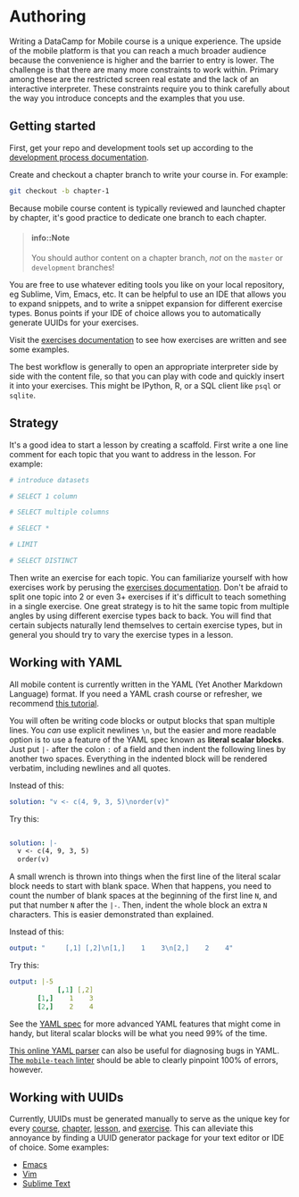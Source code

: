 # Authoring

Writing a DataCamp for Mobile course is a unique experience. The upside of the
mobile platform is that you can reach a much broader audience because the
convenience is higher and the barrier to entry is lower. The challenge is that
there are many more constraints to work within. Primary among these are the
restricted screen real estate and the lack of an interactive interpreter. These
constraints require you to think carefully about the way you introduce concepts
and the examples that you use.

## Getting started

First, get your repo and development tools set up according to the [development
process documentation](/mobile/development.md).

Create and checkout a chapter branch to write your course in. For example:

```sh
git checkout -b chapter-1
```

Because mobile course content is typically reviewed and launched chapter by
chapter, it's good practice to dedicate one branch to each chapter.

> #### info::Note
> You should author content on a chapter branch, *not* on the `master` or
> `development` branches!

You are free to use whatever editing tools you like on your local repository, eg
Sublime, Vim, Emacs, etc. It can be helpful to use an IDE that allows you to
expand snippets, and to write a snippet expansion for different exercise
types. Bonus points if your IDE of choice allows you to automatically generate
UUIDs for your exercises.

Visit the [exercises documentation](/mobile/exercises/README.md) to see how
exercises are written and see some examples.

The best workflow is generally to open an appropriate interpreter side by side
with the content file, so that you can play with code and quickly insert it into
your exercises. This might be IPython, R, or a SQL client like `psql` or
`sqlite`.

## Strategy

It's a good idea to start a lesson by creating a scaffold. First write a one
line comment for each topic that you want to address in the lesson. For example:

```yaml
# introduce datasets

# SELECT 1 column

# SELECT multiple columns

# SELECT *

# LIMIT

# SELECT DISTINCT
```

Then write an exercise for each topic. You can familiarize yourself with how
exercises work by perusing the [exercises
documentation](/mobile/exercises/README.md). Don't be afraid to split one topic
into 2 or even 3+ exercises if it's difficult to teach something in a single
exercise. One great strategy is to hit the same topic from multiple angles by
using different exercise types back to back. You will find that certain subjects
naturally lend themselves to certain exercise types, but in general you should
try to vary the exercise types in a lesson.

## Working with YAML

All mobile content is currently written in the YAML (Yet Another Markdown
Language) format. If you need a YAML crash course or refresher, we recommend
[this tutorial](https://gettaurus.org/docs/YAMLTutorial/).

You will often be writing code blocks or output blocks that span multiple
lines. You *can* use explicit newlines `\n`, but the easier and more readable
option is to use a feature of the YAML spec known as **literal scalar
blocks**. Just put `|-` after the colon `:` of a field and then indent the
following lines by another two spaces. Everything in the indented block will be
rendered verbatim, including newlines and all quotes.

Instead of this:

```yaml
solution: "v <- c(4, 9, 3, 5)\norder(v)"
```

Try this:

```yaml

solution: |-
  v <- c(4, 9, 3, 5)
  order(v)
```

A small wrench is thrown into things when the first line of the literal scalar
block needs to start with blank space. When that happens, you need to count the
number of blank spaces at the beginning of the first line `N`, and put that number
`N` after the `|-`. Then, indent the whole block an extra `N` characters. This
is easier demonstrated than explained.

Instead of this:

```yaml
output: "     [,1] [,2]\n[1,]    1    3\n[2,]    2    4"
```

Try this:

```yaml
output: |-5
            [,1] [,2]
       [1,]    1    3
       [2,]    2    4
```

See the [YAML spec](http://yaml.org/spec/1.2/spec.html) for more advanced YAML
features that might come in handy, but literal scalar blocks will be what you
need 99% of the time.

[This online YAML parser](https://yaml-online-parser.appspot.com) can also be
useful for diagnosing bugs in YAML. [The `mobile-teach`
linter](/mobile/development.md#linting) should be able to clearly pinpoint 100%
of errors, however.

## Working with UUIDs

Currently, UUIDs must be generated manually to serve as the unique key for every
[course](/mobile/repo-structure.md#course-metadata),
[chapter](/mobile/repo-structure.md#chapter-metadata),
[lesson](/mobile/repo-structure.md#lesson-metadata), and
[exercise](/mobile/exercises/README.md#key). This can alleviate this annoyance
by finding a UUID generator package for your text editor or IDE of choice. Some
examples:

* [Emacs](https://github.com/kanru/uuidgen-el)
* [Vim](https://github.com/kburdett/vim-nuuid)
* [Sublime Text](https://github.com/SublimeText/GenerateUUID)
